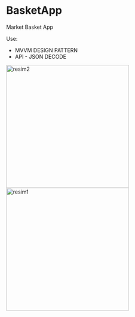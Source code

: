 # BasketApp

Market Basket App

Use:
- MVVM DESIGN PATTERN
- API - JSON DECODE

<img width="328" alt="resim2" src="https://user-images.githubusercontent.com/65239293/215071115-f0ab7f34-cbf9-4aa6-bbbd-d244fadc94f7.png">

<img width="328" alt="resim1" src="https://user-images.githubusercontent.com/65239293/215071224-be6b309c-eef0-4c03-8579-ef4afe7ae750.png">

